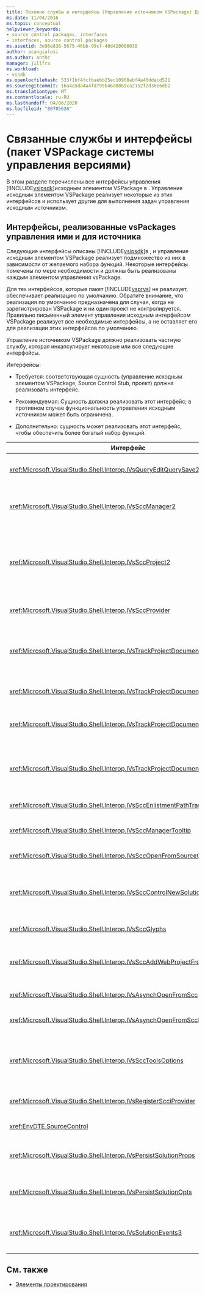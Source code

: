 ```yaml
---
title: Похожие службы и интерфейсы (Управление источником VSPackage) Документы Майкрософт
ms.date: 11/04/2016
ms.topic: conceptual
helpviewer_keywords:
- source control packages, interfaces
- interfaces, source control packages
ms.assetid: 3e96e838-5675-46bb-99cf-40d420086038
author: acangialosi
ms.author: anthc
manager: jillfra
ms.workload:
- vssdk
ms.openlocfilehash: 533f1bf4fcfbaebb25ec10908abf4a46ddacd521
ms.sourcegitcommit: 16a4a5da4a4fd795b46a0869ca2152f2d36e6db2
ms.translationtype: MT
ms.contentlocale: ru-RU
ms.lasthandoff: 04/06/2020
ms.locfileid: "80705626"
---
```

# <a name="related-services-and-interfaces-source-control-vspackage"></a>Связанные службы и интерфейсы (пакет VSPackage системы управления версиями)
В этом разделе перечислены все интерфейсы управления [!INCLUDE[vsipsdk](../../extensibility/includes/vsipsdk_md.md)]исходным элементом VSPackage в . Управление исходным элементом VSPackage реализует некоторые из этих интерфейсов и использует другие для выполнения задач управления исходным источником.

## <a name="interfaces-implemented-by-and-for-source-control-vspackages"></a>Интерфейсы, реализованные vsPackages управления ими и для источника
 Следующие интерфейсы описаны [!INCLUDE[vsipsdk](../../extensibility/includes/vsipsdk_md.md)]в , и управление исходным элементом VSPackage реализует подмножество из них в зависимости от желаемого набора функций. Некоторые интерфейсы помечены по мере необходимости и должны быть реализованы каждым элементом управления vsPackage.

 Для тех интерфейсов, которые пакет [!INCLUDE[vsprvs](../../code-quality/includes/vsprvs_md.md)] не реализует, обеспечивает реализацию по умолчанию. Обратите внимание, что реализация по умолчанию предназначена для случая, когда не зарегистрирован VSPackage и ни один проект не контролируется. Правильно письменный элемент управления исходным интерфейсом VSPackage реализует все необходимые интерфейсы, а не оставляет его для реализации этих интерфейсов по умолчанию.

 Управление источником VSPackage должно реализовать частную службу, которая инкапсулирует некоторые или все следующие интерфейсы.

 Интерфейсы:

- Требуется: соответствующая сущность (управление исходным элементом VSPackage, Source Control Stub, проект) должна реализовать интерфейс.

- Рекомендуемая: Сущность должна реализовать этот интерфейс; в противном случае функциональность управления исходным источником может быть ограничена.

- Дополнительно: сущность может реализовать этот интерфейс, чтобы обеспечить более богатый набор функций.

| Интерфейс | Назначение | Реализовано | Реализовать? |
| - | - |--------------------------|-------------|
| <xref:Microsoft.VisualStudio.Shell.Interop.IVsQueryEditQuerySave2> | Редакторы называют этот интерфейс перед изменением или сохранением файла. Управление источником VSPackage может проверить файл или отказать в операции, если проверка не удается. | Управление источником VSPackage | Рекомендуемая |
| <xref:Microsoft.VisualStudio.Shell.Interop.IVsSccManager2> | Этот интерфейс обеспечивает базовую функциональность управления исходными источниками для проектов, таких как регистрация и нерегистрация проектов с исходным управлением и предоставление поддержки для основных глифов управления исходным источником. | Управление источником VSPackage | Обязательно |
| <xref:Microsoft.VisualStudio.Shell.Interop.IVsSccProject2> | Этот интерфейс получен от <xref:Microsoft.VisualStudio.Shell.Interop.IVsHierarchy> использования <xref:System.Runtime.InteropServices.Marshal.QueryInterface%2A> функции, или просто литья `IVsSccProject2`объекта реализации. `IVsHierarchy` Он используется для получения файлов под контролем источника в проекте или для информирования проекта о текущем состоянии управления исходным ресурсом или местоположении. | Проект | Обязательно |
| <xref:Microsoft.VisualStudio.Shell.Interop.IVsSccProvider> | Модуль интеграции использует этот интерфейс для настройки текущего активного VSPackage. | Управление источником VSPackage | Обязательно |
| <xref:Microsoft.VisualStudio.Shell.Interop.IVsTrackProjectDocuments2> | Этот интерфейс основан на модели подписки. Любой VSPackage может сигнализировать о том, что он хочет получать события документа и быть консультирован оболочкой о событиях, которые вот-вот произойдут. Он реализуется и [!INCLUDE[vsprvs](../../code-quality/includes/vsprvs_md.md)]обрабатывается, который, в `IVsTrackProjectDocumentsEvents2` свою очередь, передает события реализации VSPackage. | Заглушка управления источником | Обязательно |
| <xref:Microsoft.VisualStudio.Shell.Interop.IVsTrackProjectDocuments3> | Этот интерфейс обеспечивает пакетную обработку, синхронизированные операции `OnQueryAddFiles` чтения/записи и продвинутый метод. | Заглушка управления источником | Обязательно |
| <xref:Microsoft.VisualStudio.Shell.Interop.IVsTrackProjectDocumentsEvents2> | **Исследователь решений** и проекты называют этот интерфейс при добавлении новых файлов в проекты или при переименовании или удалении файлов и папок из проектов. Управление исходного кода VSPackage может проверить файл проекта или отменить операцию. | Управление источником VSPackage | Рекомендуемая |
| <xref:Microsoft.VisualStudio.Shell.Interop.IVsTrackProjectDocumentsEvents3> | **Исследователь решений** и проекты называют этот интерфейс в ответ на звонки, сделанные на методы интерфейса IVstrackProjectDocuments3. Управление исходным кодом VSPackage может отслеживать пакетированные операции, синхронизировать операции `OnQueryAddFiles` чтения/записи и работать с более продвинутым методом. | Управление источником VSPackage | Рекомендуемая |
| <xref:Microsoft.VisualStudio.Shell.Interop.IVsSccEnlistmentPathTranslation> | Этот интерфейс обеспечивает поддержку управления набором для веб-проектов. | Управление источником VSPackage | Рекомендуемая |
| <xref:Microsoft.VisualStudio.Shell.Interop.IVsSccManagerTooltip> | Этот интерфейс используется для получения ToolTips для файлов, управляемых исходным интерфейсом в проектах. | Управление источником VSPackage | Необязательный |
| <xref:Microsoft.VisualStudio.Shell.Interop.IVsSccOpenFromSourceControl> | Этот интерфейс обеспечивает поддержку расширения пространства имен. | Управление источником VSPackage | Необязательный |
| <xref:Microsoft.VisualStudio.Shell.Interop.IVsSccControlNewSolution> | VSPackage использует этот интерфейс для интеграции расширения пространства имен в **новые,** **открытые,** или **Сохранить** диалоговые поля. Следовательно, проекты могут быть автоматически добавлены к управлению исходным элементом при создании или добавлены в элемент управления исходным источником при операции сохранения. | Управление источником VSPackage | Необязательный |
| <xref:Microsoft.VisualStudio.Shell.Interop.IVsSccGlyphs> | VSPackage использует этот интерфейс для определения дополнительных глифов в качестве глифов управления исходным управлением для узлов в **Solution Explorer.** | Управление источником VSPackage | Необязательный |
| <xref:Microsoft.VisualStudio.Shell.Interop.IVsSccAddWebProjectFromSourceControl> | В диалоговом поле **Add** для веб-проектов используется этот интерфейс. Он предоставляет методы для просмотра местоположения управления исходным источником и для открытия веб-проекта, ранее добавленного в репозиторий управления исходным управлением в этом месте. | Управление источником VSPackage | Рекомендуемая |
| <xref:Microsoft.VisualStudio.Shell.Interop.IVsAsynchOpenFromScc> | Этот интерфейс обеспечивает поддержку асинхронной (фоновой) загрузки проектов из управления исходным ресурсом. | Управление источником VSPackage | Необязательный |
| <xref:Microsoft.VisualStudio.Shell.Interop.IVsAsynchOpenFromSccProjectEvents> | Этот интерфейс позволяет проектам наблюдать за ходом асинхронной загрузки, инициированной <xref:Microsoft.VisualStudio.Shell.Interop.IVsAsynchOpenFromScc>. | Проект | Необязательный |
| <xref:Microsoft.VisualStudio.Shell.Interop.IVsSccToolsOptions> | Этот интерфейс позволяет IDE задать запрос активного управления исходным элементом VSPackage. IDE запрашивает значение параметров управления исходным источником, которые имеют значение, даже если нет активного управления исходным ресурсом VSPackage зарегистрировано. Этот интерфейс реализован и [!INCLUDE[vsprvs](../../code-quality/includes/vsprvs_md.md)]обрабатывается . | Заглушка управления источником | Обязательно |
| <xref:Microsoft.VisualStudio.Shell.Interop.IVsRegisterScciProvider> | Этот интерфейс используется при регистрации управления исходным элементом VSPackage. | Заглушка управления источником | Обязательно |
| <xref:EnvDTE.SourceControl> | Этот интерфейс используется в автоматизации. Таким образом, он предоставляет только функции, которые могут быть выполнены без отображения какого-либо uI. | Управление источником VSPackage | Необязательный |
| <xref:Microsoft.VisualStudio.Shell.Interop.IVsPersistSolutionProps> | Этот интерфейс используется для сохранения параметров управления исходным источником в файле решения (.sln). Настройки включают в себя местоположение управления исходом и флаги состояния управления исходом. | Управление источником VSPackage | Рекомендуемая |
| <xref:Microsoft.VisualStudio.Shell.Interop.IVsPersistSolutionOpts> | Этот интерфейс используется для сохранения параметров управления исходным источником в файле опций решения (.suo). Это может включать в себя определенные параметры управления исходным ресурсом, такие как местоположение текущего пользователя в наборе. | Управление источником VSPackage | Рекомендуемая |
| <xref:Microsoft.VisualStudio.Shell.Interop.IVsSolutionEvents3> | Этот интерфейс используется для мониторинга событий для выполнения таких операций, как проверка файлов проекта перед закрытием решений или получение новых файлов из элемента управления исходным источником при открытии проекта. | Управление источником VSPackage | Рекомендуемая |

## <a name="see-also"></a>См. также
- [Элементы проектирования](../../extensibility/internals/source-control-vspackage-design-elements.md)

